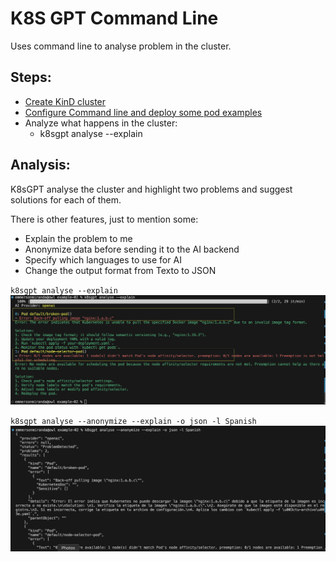 # K8S GPT Command Line

Uses command line to analyse problem in the cluster.

## Steps:
- [Create KinD cluster](../example-01/clusters-create.sh)
- [Configure Command line and deploy some pod examples](./configure.sh)
- Analyze what happens in the cluster:
  - k8sgpt analyse --explain

## Analysis:
K8sGPT analyse the cluster and highlight two problems and suggest solutions for each of them.

There is other features, just to mention some:
- Explain the problem to me
- Anonymize data before sending it to the AI backend
- Specify which languages to use for AI
- Change the output format from Texto to JSON

`k8sgpt analyse --explain`
![Output of the analysis](./img/k8sgpt_analyse.png)


`k8sgpt analyse --anonymize --explain -o json -l Spanish`
![Output of the analysis in json format](./img/k8sgpt_analyse_2.png)